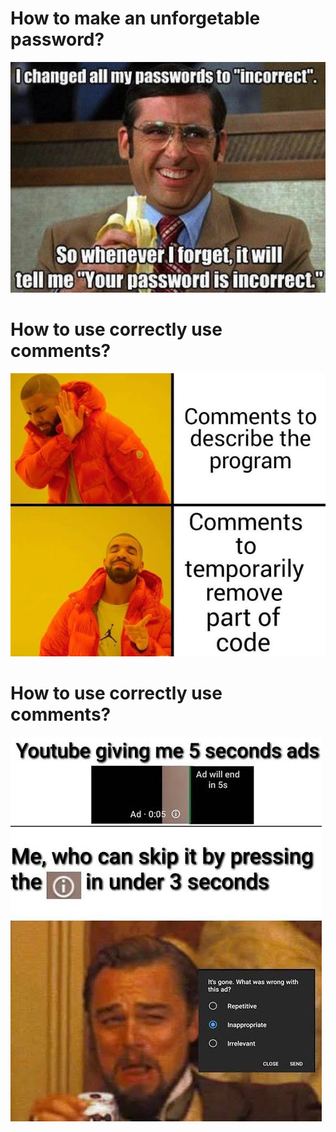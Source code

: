 # How to make an unforgetable password?

![Meme](https://raw.githubusercontent.com/HemantSachdeva/HacktoberFest/2021/assets/Suvradippaul.jpg)


# How to use correctly use comments?

![Meme](https://raw.githubusercontent.com/HemantSachdeva/HacktoberFest/2021/assets/Suvradippaul2.jpg)

# How to use correctly use comments?

![Meme](https://raw.githubusercontent.com/HemantSachdeva/HacktoberFest/2021/assets/Suvradippaul3.jpg)